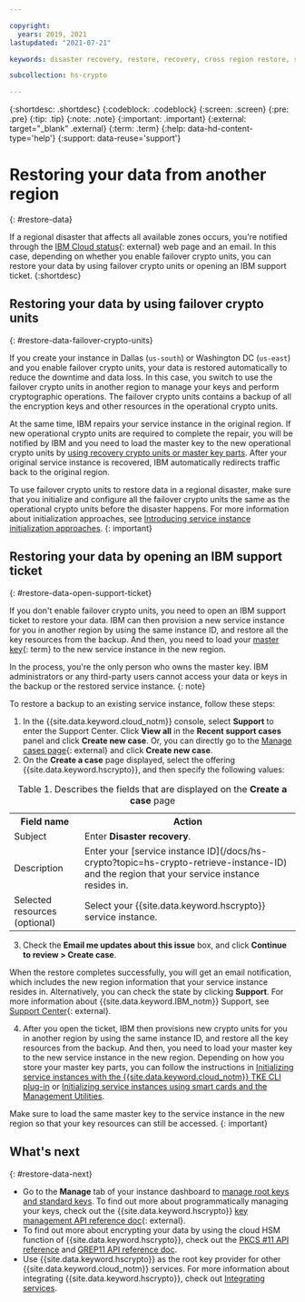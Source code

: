 ```yaml
---

copyright:
  years: 2019, 2021
lastupdated: "2021-07-21"

keywords: disaster recovery, restore, recovery, cross region restore, support ticket, support center

subcollection: hs-crypto

---
```


{:shortdesc: .shortdesc}
{:codeblock: .codeblock}
{:screen: .screen}
{:pre: .pre}
{:tip: .tip}
{:note: .note}
{:important: .important}
{:external: target="_blank" .external}
{:term: .term}
{:help: data-hd-content-type='help'}
{:support: data-reuse='support'}


# Restoring your data from another region
{: #restore-data}

If a regional disaster that affects all available zones occurs, you're notified through the [IBM Cloud status](https://cloud.ibm.com/status?selected=status){: external} web page and an email. In this case, depending on whether you enable failover crypto units, you can restore your data by using failover crypto units or opening an IBM support ticket.
{:shortdesc}

## Restoring your data by using failover crypto units
{: #restore-data-failover-crypto-units}

If you create your instance in Dallas (`us-south`) or Washington DC (`us-east`) and you enable failover crypto units, your data is restored automatically to reduce the downtime and data loss. In this case, you switch to use the failover crypto units in another region to manage your keys and perform cryptographic operations. The failover crypto units contains a backup of all the encryption keys and other resources in the operational crypto units.

At the same time, IBM repairs your service instance in the original region. If new operational crypto units are required to complete the repair, you will be notified by IBM and you need to load the master key to the new operational crypto units by [using recovery crypto units or master key parts](/docs/hs-crypto?topic=hs-crypto-initialize-instance-mode). After your original service instance is recovered, IBM automatically redirects traffic back to the original region.

To use failover crypto units to restore data in a regional disaster, make sure that you initialize and configure all the failover crypto units the same as the operational crypto units before the disaster happens. For more information about initialization approaches, see [Introducing service instance initialization approaches](/docs/hs-crypto?topic=hs-crypto-initialize-instance-mode).
{: important}

## Restoring your data by opening an IBM support ticket
{: #restore-data-open-support-ticket}

If you don't enable failover crypto units, you need to open an IBM support ticket to restore your data. IBM can then provision a new service instance for you in another region by using the same instance ID, and restore all the key resources from the backup. And then, you need to load your [master key](#x2908413){: term} to the new service instance in the new region.


In the process, you're the only person who owns the master key. IBM administrators or any third-party users cannot access your data or keys in the backup or the restored service instance.
{: note}

To restore a backup to an existing service instance, follow these steps:

1. In the {{site.data.keyword.cloud_notm}} console, select **Support** to enter the Support Center. Click **View all** in the **Recent support cases** panel and click **Create new case**. Or, you can directly go to the [Manage cases page](https://cloud.ibm.com/unifiedsupport/cases){: external} and click **Create new case**.
2. On the **Create a case** page displayed, select the offering {{site.data.keyword.hscrypto}}, and then specify the following values:

  <table>
    <tr>
      <th>Field name</th>
      <th>Action</th>
    </tr>
    <tr>
      <td>Subject</td>
      <td>Enter <strong>Disaster recovery</strong>.</td>
    </tr>
    <tr>
      <td>Description</td>
      <td>Enter your [service instance ID](/docs/hs-crypto?topic=hs-crypto-retrieve-instance-ID) and the region that your service instance resides in.</td>
    </tr>
    <tr>
      <td>Selected resources (optional)</td>
      <td>Select your {{site.data.keyword.hscrypto}} service instance.</td>
    </tr>
    <caption>Table 1. Describes the fields that are displayed on the <strong>Create a case</strong> page</caption>
  </table>

3. Check the **Email me updates about this issue** box, and click **Continue to review > Create case**.

  When the restore completes successfully, you will get an email notification, which includes the new region information that your service instance resides in. Alternatively, you can check the state by clicking **Support**. For more information about {{site.data.keyword.IBM_notm}} Support, see [Support Center](https://cloud.ibm.com/unifiedsupport/supportcenter){: external}.

4. After you open the ticket, IBM then provisions new crypto units for you in another region by using the same instance ID, and restore all the key resources from the backup. And then, you need to load your master key to the new service instance in the new region. Depending on how you store your master key parts, you can follow the instructions in [Initializing service instances with the {{site.data.keyword.cloud_notm}} TKE CLI plug-in](/docs/hs-crypto?topic=hs-crypto-initialize-hsm) or [Initializing service instances using smart cards and the Management Utilities](/docs/hs-crypto?topic=hs-crypto-initialize-hsm-management-utilities).

  Make sure to load the same master key to the service instance in the new region so that your key resources can still be accessed.
  {: important}

## What's next
{: #restore-data-next}

- Go to the **Manage** tab of your instance dashboard to [manage root keys and standard keys](/docs/hs-crypto?topic=hs-crypto-get-started#manage-keys). To find out more about programmatically managing your keys, check out the {{site.data.keyword.hscrypto}} [key management API reference doc](https://{DomainName}/apidocs/hs-crypto){: external}.
- To find out more about encrypting your data by using the cloud HSM function of {{site.data.keyword.hscrypto}}, check out the [PKCS #11 API reference](/docs/hs-crypto?topic=hs-crypto-pkcs11-api-ref) and [GREP11 API reference doc](/docs/hs-crypto?topic=hs-crypto-grep11-api-ref).
- Use {{site.data.keyword.hscrypto}} as the root key provider for other {{site.data.keyword.cloud_notm}} services. For more information about integrating {{site.data.keyword.hscrypto}}, check out [Integrating services](/docs/hs-crypto?topic=hs-crypto-integrate-services).
